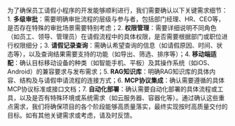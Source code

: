 为了确保员工请假小程序的开发能够顺利进行，我们需要确认以下关键需求细节：1. **多级审批**：需要明确审批流程的层级与参与者，包括部门经理、HR、CEO等，是否存在特殊的审批场景需要特别考虑；2. **权限管理**：需要详细说明不同角色（如员工、领导、管理员）在请假流程中的具体权限，是否需要根据部门或职位进行权限细分；3. **请假记录查询**：需确认希望查询的信息（如请假原因、时间、状态等），以及查询结果需要支持的功能（如导出、筛选、排序等）；4. **移动端适配**：确认目标移动设备的种类（如智能手机、平板）及其操作系统（如iOS、Android）的兼容要求与发布需求；5. **RAG知识库**：明确RAG知识库的具体内容、结构及与请假申请流程的连接方式；6. **MCP协议集成**：确认需要遵循的具体MCP协议标准或接口文档；7. **自动化部署**：确认需要自动化部署的具体流程或工具，以及是否有特殊环境或系统需求（如云服务器、容器化等）。通过确认这些重点需求，我们将确保项目的各个阶段能够高质量落实，最终实现按时高质量交付的目标。如有其他关键需求或考虑，请及时反馈。

